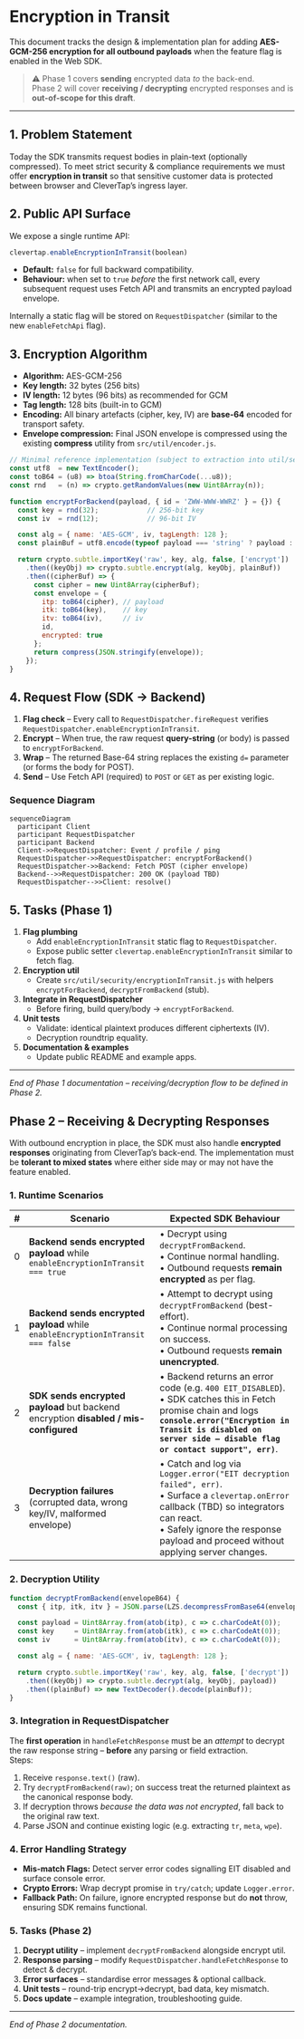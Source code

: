 # Encryption in Transit

This document tracks the design & implementation plan for adding **AES-GCM-256 encryption for all outbound payloads** when the feature flag is enabled in the Web SDK.

> ⚠️  Phase 1 covers **sending** encrypted data _to_ the back-end.  
> Phase 2 will cover **receiving / decrypting** encrypted responses and is **out-of-scope for this draft**.

---

## 1. Problem Statement
Today the SDK transmits request bodies in plain-text (optionally compressed). To meet strict security & compliance requirements we must offer **encryption in transit** so that sensitive customer data is protected between browser and CleverTap’s ingress layer.

## 2. Public API Surface
We expose a single runtime API:

```js
clevertap.enableEncryptionInTransit(boolean)
```

* **Default:** `false` for full backward compatibility.
* **Behaviour:** when set to `true` _before_ the first network call, every subsequent request uses Fetch API and transmits an encrypted payload envelope.

Internally a static flag will be stored on `RequestDispatcher` (similar to the new `enableFetchApi` flag).

## 3. Encryption Algorithm
* **Algorithm:** AES-GCM-256
* **Key length:** 32 bytes (256 bits)
* **IV length:** 12 bytes (96 bits) as recommended for GCM
* **Tag length:** 128 bits (built-in to GCM)
* **Encoding:** All binary artefacts (cipher, key, IV) are **base-64** encoded for transport safety.
* **Envelope compression:** Final JSON envelope is compressed using the existing **compress** utility from `src/util/encoder.js`.

```js
// Minimal reference implementation (subject to extraction into util/security/AES.js)
const utf8  = new TextEncoder();
const toB64 = (u8) => btoa(String.fromCharCode(...u8));
const rnd   = (n) => crypto.getRandomValues(new Uint8Array(n));

function encryptForBackend(payload, { id = 'ZWW-WWW-WWRZ' } = {}) {
  const key = rnd(32);            // 256-bit key
  const iv  = rnd(12);            // 96-bit IV

  const alg = { name: 'AES-GCM', iv, tagLength: 128 };
  const plainBuf = utf8.encode(typeof payload === 'string' ? payload : JSON.stringify(payload));

  return crypto.subtle.importKey('raw', key, alg, false, ['encrypt'])
    .then((keyObj) => crypto.subtle.encrypt(alg, keyObj, plainBuf))
    .then((cipherBuf) => {
      const cipher = new Uint8Array(cipherBuf);
      const envelope = {
        itp: toB64(cipher), // payload
        itk: toB64(key),    // key
        itv: toB64(iv),     // iv
        id,
        encrypted: true
      };
      return compress(JSON.stringify(envelope));
    });
}
```

## 4. Request Flow (SDK → Backend)
1. **Flag check** – Every call to `RequestDispatcher.fireRequest` verifies `RequestDispatcher.enableEncryptionInTransit`.
2. **Encrypt** – When true, the raw request **query-string** (or body) is passed to `encryptForBackend`.
3. **Wrap** – The returned Base-64 string replaces the existing `d=` parameter (or forms the body for POST).
4. **Send** – Use Fetch API (required) to `POST` or `GET` as per existing logic.

### Sequence Diagram
```mermaid
sequenceDiagram
  participant Client
  participant RequestDispatcher
  participant Backend
  Client->>RequestDispatcher: Event / profile / ping
  RequestDispatcher->>RequestDispatcher: encryptForBackend()
  RequestDispatcher->>Backend: Fetch POST (cipher envelope)
  Backend-->>RequestDispatcher: 200 OK (payload TBD)
  RequestDispatcher-->>Client: resolve()
```

## 5. Tasks (Phase 1)
1. **Flag plumbing**
   * Add `enableEncryptionInTransit` static flag to `RequestDispatcher`.
   * Expose public setter `clevertap.enableEncryptionInTransit` similar to fetch flag.
2. **Encryption util**
   * Create `src/util/security/encryptionInTransit.js` with helpers `encryptForBackend`, `decryptFromBackend` (stub).
3. **Integrate in RequestDispatcher**
   * Before firing, build query/body → `encryptForBackend`.
4. **Unit tests**
   * Validate: identical plaintext produces different ciphertexts (IV).
   * Decryption roundtrip equality.
5. **Documentation & examples**
   * Update public README and example apps.

---
_End of Phase 1 documentation – receiving/decryption flow to be defined in Phase 2._

## Phase 2 – Receiving & Decrypting Responses

With outbound encryption in place, the SDK must also handle **encrypted responses** originating from CleverTap’s back-end. The implementation must be **tolerant to mixed states** where either side may or may not have the feature enabled.

### 1. Runtime Scenarios

| # | Scenario | Expected SDK Behaviour |
|---|-----------|------------------------|
| 0 | **Backend sends encrypted payload** while `enableEncryptionInTransit === true` | • Decrypt using `decryptFromBackend`.<br/>• Continue normal handling.<br/>• Outbound requests **remain encrypted** as per flag. |
| 1 | **Backend sends encrypted payload** while `enableEncryptionInTransit === false` | • Attempt to decrypt using `decryptFromBackend` (best-effort).<br/>• Continue normal processing on success.<br/>• Outbound requests **remain unencrypted**. |
| 2 | **SDK sends encrypted payload** but backend encryption **disabled / mis-configured** | • Backend returns an error code (e.g. `400 EIT_DISABLED`).<br/>• SDK catches this in Fetch promise chain and logs **`console.error("Encryption in Transit is disabled on server side – disable flag or contact support", err)`**. |
| 3 | **Decryption failures** (corrupted data, wrong key/IV, malformed envelope) | • Catch and log via `Logger.error("EIT decryption failed", err)`.<br/>• Surface a `clevertap.onError` callback (TBD) so integrators can react.<br/>• Safely ignore the response payload and proceed without applying server changes. |

### 2. Decryption Utility

```js
function decryptFromBackend(envelopeB64) {
  const { itp, itk, itv } = JSON.parse(LZS.decompressFromBase64(envelopeB64));

  const payload = Uint8Array.from(atob(itp), c => c.charCodeAt(0));
  const key     = Uint8Array.from(atob(itk), c => c.charCodeAt(0));
  const iv      = Uint8Array.from(atob(itv), c => c.charCodeAt(0));

  const alg = { name: 'AES-GCM', iv, tagLength: 128 };

  return crypto.subtle.importKey('raw', key, alg, false, ['decrypt'])
    .then((keyObj) => crypto.subtle.decrypt(alg, keyObj, payload))
    .then((plainBuf) => new TextDecoder().decode(plainBuf));
}
```

### 3. Integration in RequestDispatcher
The **first operation** in `handleFetchResponse` must be an _attempt_ to decrypt the raw response string – **before** any parsing or field extraction.  
Steps:
1. Receive `response.text()` (raw).
2. Try `decryptFromBackend(raw)`; on success treat the returned plaintext as the canonical response body.
3. If decryption throws _because the data was not encrypted_, fall back to the original raw text.
4. Parse JSON and continue existing logic (e.g. extracting `tr`, `meta`, `wpe`).

### 4. Error Handling Strategy

* **Mis-match Flags:** Detect server error codes signalling EIT disabled and surface console error.
* **Crypto Errors:** Wrap decrypt promise in `try/catch`; update `Logger.error`.
* **Fallback Path:** On failure, ignore encrypted response but do **not** throw, ensuring SDK remains functional.

### 5. Tasks (Phase 2)

1. **Decrypt utility** – implement `decryptFromBackend` alongside encrypt util.
2. **Response parsing** – modify `RequestDispatcher.handleFetchResponse` to detect & decrypt.
3. **Error surfaces** – standardise error messages & optional callback.
4. **Unit tests** – round-trip encrypt→decrypt, bad data, key mismatch.
5. **Docs update** – example integration, troubleshooting guide.

---
_End of Phase 2 documentation._
